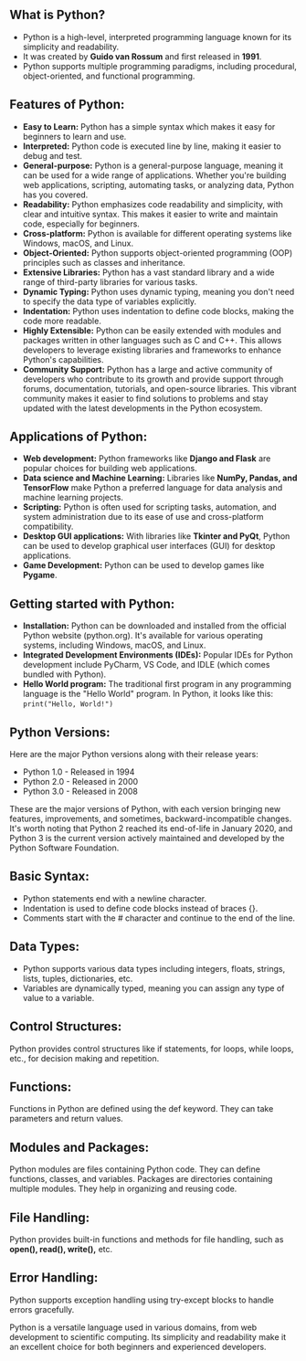 ## What is Python?
- Python is a high-level, interpreted programming language known for its simplicity and readability.
- It was created by **Guido van Rossum** and first released in **1991**.
- Python supports multiple programming paradigms, including procedural, object-oriented, and functional programming.

## Features of Python:
- **Easy to Learn:** Python has a simple syntax which makes it easy for beginners to learn and use.
- **Interpreted:** Python code is executed line by line, making it easier to debug and test.
- **General-purpose:** Python is a general-purpose language, meaning it can be used for a wide range of applications. Whether you're building web applications, scripting, automating tasks, or analyzing data, Python has you covered.
- **Readability:** Python emphasizes code readability and simplicity, with clear and intuitive syntax. This makes it easier to write and maintain code, especially for beginners.
- **Cross-platform:** Python is available for different operating systems like Windows, macOS, and Linux.
- **Object-Oriented:** Python supports object-oriented programming (OOP) principles such as classes and inheritance.
- **Extensive Libraries:** Python has a vast standard library and a wide range of third-party libraries for various tasks.
- **Dynamic Typing:** Python uses dynamic typing, meaning you don't need to specify the data type of variables explicitly.
- **Indentation:** Python uses indentation to define code blocks, making the code more readable.
- **Highly Extensible:** Python can be easily extended with modules and packages written in other languages such as C and C++. This allows developers to leverage existing libraries and frameworks to enhance Python's capabilities.
- **Community Support:** Python has a large and active community of developers who contribute to its growth and provide support through forums, documentation, tutorials, and open-source libraries. This vibrant community makes it easier to find solutions to problems and stay updated with the latest developments in the Python ecosystem.

## Applications of Python:
- **Web development:** Python frameworks like **Django and Flask** are popular choices for building web applications.
- **Data science and Machine Learning:** Libraries like **NumPy, Pandas, and TensorFlow** make Python a preferred language for data analysis and machine learning projects.
- **Scripting:** Python is often used for scripting tasks, automation, and system administration due to its ease of use and cross-platform compatibility.
- **Desktop GUI applications:** With libraries like **Tkinter and PyQt**, Python can be used to develop graphical user interfaces (GUI) for desktop applications.
- **Game Development:** Python can be used to develop games like **Pygame**.

## Getting started with Python:
- **Installation:** Python can be downloaded and installed from the official Python website (python.org). It's available for various operating systems, including Windows, macOS, and Linux.
- **Integrated Development Environments (IDEs):** Popular IDEs for Python development include PyCharm, VS Code, and IDLE (which comes bundled with Python).
- **Hello World program:** The traditional first program in any programming language is the "Hello World" program. In Python, it looks like this:
      `print("Hello, World!")`

## Python Versions: 
Here are the major Python versions along with their release years:
- Python 1.0 - Released in 1994
- Python 2.0 - Released in 2000
- Python 3.0 - Released in 2008

These are the major versions of Python, with each version bringing new features, improvements, and sometimes, backward-incompatible changes. It's worth noting that Python 2 reached its end-of-life in January 2020, and Python 3 is the current version actively maintained and developed by the Python Software Foundation.

## Basic Syntax:
- Python statements end with a newline character.
- Indentation is used to define code blocks instead of braces {}.
- Comments start with the # character and continue to the end of the line.

## Data Types:
- Python supports various data types including integers, floats, strings, lists, tuples, dictionaries, etc.
- Variables are dynamically typed, meaning you can assign any type of value to a variable.

## Control Structures:
Python provides control structures like if statements, for loops, while loops, etc., for decision making and repetition.

## Functions:
Functions in Python are defined using the def keyword.
They can take parameters and return values.

## Modules and Packages:
Python modules are files containing Python code. They can define functions, classes, and variables.
Packages are directories containing multiple modules. They help in organizing and reusing code.

## File Handling:
Python provides built-in functions and methods for file handling, such as **open(), read(), write(),** etc.

## Error Handling:
Python supports exception handling using try-except blocks to handle errors gracefully.

Python is a versatile language used in various domains, from web development to scientific computing. Its simplicity and readability make it an excellent choice for both beginners and experienced developers.



